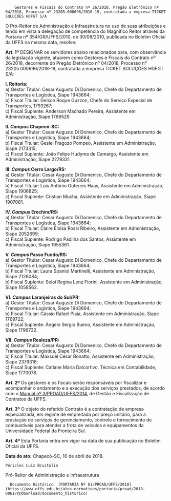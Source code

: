         Gestores e Fiscais do Contrato nº 26/2018, Pregão Eletrônico nº 04/2018, Processo nº 23205.000696/2018-19, contratada a empresa TICKET SOLUÇÕES HDFGT S/A  

O Pró-Reitor de Administração e Infraestrutura no uso de suas atribuições e tendo em vista a delegação de competência do Magnífico Reitor através da Portaria nº 354/GR/UFFS/2010, de 30/08/2010, publicada no Boletim Oficial da UFFS na mesma data, resolve:

 **Art. 1º** DESIGNAR os servidores abaixo relacionados para, com observância da legislação vigente, atuarem como Gestores e Fiscais do Contrato nº 26/2018, decorrente do Pregão Eletrônico nº 04/2018, Processo nº 23205.000696/2018-19, contratada a empresa TICKET SOLUÇÕES HDFGT S/A:

 **I. Reitoria:**  
a) Gestor Titular: Cesar Augusto Di Domenico, Chefe do Departamento de Transportes e Logística, Siape 1943664;  
b) Fiscal Titular: Gelson Roque Guzzon, Chefe do Serviço Especial de Transportes, 1793267;  
c) Fiscal Suplente: Anderson Machado Pereira, Assistente em Administração, Siape 1766529.

 **II. *Campus* Chapecó-SC:**  
a) Gestor Titular: Cesar Augusto Di Domenico, Chefe do Departamento de Transportes e Logística, Siape 1943664;  
b) Fiscal Titular: Gesiel Fragozo Pompeo, Assistente em Administração, Siape 2173315;  
c) Fiscal Suplente: João Felipe Hudyma de Camargo, Assistente em Administração, Siape 2279331.

 **III. *Campus* Cerro Largo/RS:**  
a) Gestor Titular: Cesar Augusto Di Domenico, Chefe do Departamento de Transportes e Logística, Siape 1943664;  
b) Fiscal Titular: Luis Antônio Guterres Haas, Assistente em Administração, Siape 1906825;  
c) Fiscal Suplente: Cristian Mucha, Assistente em Administração, Siape 1907081.

 **IV. *Campus* Erechim/RS:**  
a) Gestor Titular: Cesar Augusto Di Domenico, Chefe do Departamento de Transportes e Logística, Siape 1943664;  
b) Fiscal Titular: Claire Eloisa Rossi Ribeiro, Assistente em Administração, Siape 2052699;  
c) Fiscal Suplente: Rodrigo Padilha dos Santos, Assistente em Administração, Siape 1955361.

 **V. *Campus* Passo Fundo/RS:**  
a) Gestor Titular: Cesar Augusto Di Domenico, Chefe do Departamento de Transportes e Logística, Siape 1943664;  
b) Fiscal Titular: Laura Spaniol Martinelli, Assistente em Administração, Siape 2126084;  
b) Fiscal Suplente: Seloi Regina Lenz Fiorini, Assistente em Administração, Siape 1058562.

 **VI. *Campus* Laranjeiras do Sul/PR:**  
a) Gestor Titular: Cesar Augusto Di Domenico, Chefe do Departamento de Transportes e Logística, Siape 1943664;  
b) Fiscal Titular: Cássio Rafael Piaia, Assistente em Administração, Siape 1769722;  
c) Fiscal Suplente: Ângelo Sergio Bueno, Assistente em Administração, Siape 1796732.

 **VII. *Campus* Realeza/PR:**  
a) Gestor Titular: Cesar Augusto Di Domenico, Chefe do Departamento de Transportes e Logística, Siape 1943664;  
b) Fiscal Titular: Maxsuel César Bonatto, Assistente em Administração, Siape 2379316;  
c) Fiscal Suplente: Catiane Maria Dalcortivo, Técnica em Contabilidade, Siape 1770078.

 **Art. 2º** Os gestores e os fiscais serão responsáveis por fiscalizar e acompanhar o andamento e a execução dos serviços prestados, de acordo com o [Manual nº 3/PROAD/UFFS/2014](https://www.uffs.edu.br/atos-normativos/manual/proad/2014-0003), de Gestão e Fiscalização de Contratos da UFFS.

 **Art. 3º** O objeto do referido Contrato é a contratação de empresa especializada, em regime de empreitada por preço unitário, para a prestação de serviços de gerenciamento, controle e fornecimento de combustíveis para atender a frota de veículos e equipamentos da Universidade Federal da Fronteira Sul.

 **Art. 4º** Esta Portaria entra em vigor na data de sua publicação no Boletim Oficial da UFFS.

   **Data do ato:** Chapecó-SC, 10 de abril de 2018.   
 

    Péricles Luiz Brustolin   
 Pró-Reitor de Administração e Infraestrutura 

      Documento Histórico  [PORTARIA Nº 61/PROAD/UFFS/2018](https://www.uffs.edu.br/atos-normativos/portaria/proad/2018-0061/@@download/documento_historico)     
      